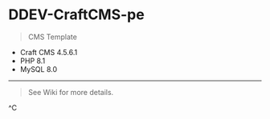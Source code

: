 # DDEV-CraftCMS-pe
> CMS Template
  - Craft CMS 4.5.6.1
  - PHP 8.1
  - MySQL 8.0
  ---
> See Wiki for more details.

  ^C
